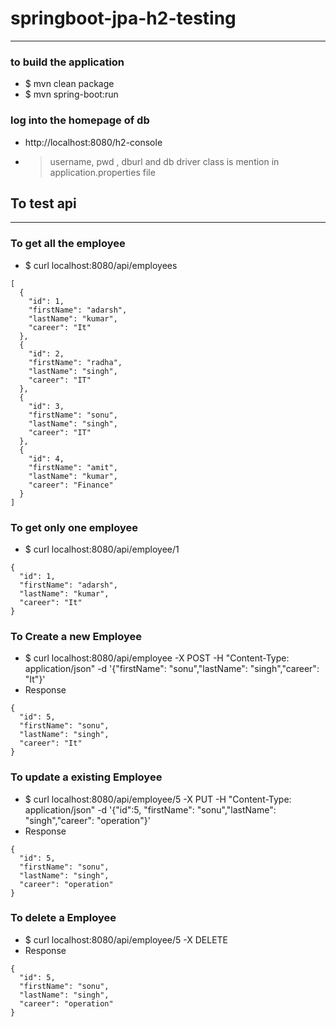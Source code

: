 # springboot-jpa-h2-testing

---

### to build the application
* $ mvn clean package
* $ mvn spring-boot:run

### log into the homepage of db
* http://localhost:8080/h2-console
* >username, pwd , dburl and db driver class is mention in application.properties file
 
## To test api 

---

### To get all the employee 
* $ curl localhost:8080/api/employees
```
[
  {
    "id": 1,
    "firstName": "adarsh",
    "lastName": "kumar",
    "career": "It"
  },
  {
    "id": 2,
    "firstName": "radha",
    "lastName": "singh",
    "career": "IT"
  },
  {
    "id": 3,
    "firstName": "sonu",
    "lastName": "singh",
    "career": "IT"
  },
  {
    "id": 4,
    "firstName": "amit",
    "lastName": "kumar",
    "career": "Finance"
  }
]
```
### To get only one employee 
* $ curl localhost:8080/api/employee/1
```
{
  "id": 1,
  "firstName": "adarsh",
  "lastName": "kumar",
  "career": "It"
}
```

### To Create a new Employee 
* $ curl localhost:8080/api/employee -X POST -H "Content-Type: application/json" -d '{"firstName": "sonu","lastName": "singh","career": "It"}'
* Response 
```
{
  "id": 5,
  "firstName": "sonu",
  "lastName": "singh",
  "career": "It"
}
```

### To update a existing Employee 
* $ curl localhost:8080/api/employee/5 -X PUT -H "Content-Type: application/json" -d '{"id":5, "firstName": "sonu","lastName": "singh","career": "operation"}'
* Response 
```
{
  "id": 5,
  "firstName": "sonu",
  "lastName": "singh",
  "career": "operation"
}
```

### To delete a Employee 
* $ curl localhost:8080/api/employee/5 -X DELETE
* Response 
```
{
  "id": 5,
  "firstName": "sonu",
  "lastName": "singh",
  "career": "operation"
}
```